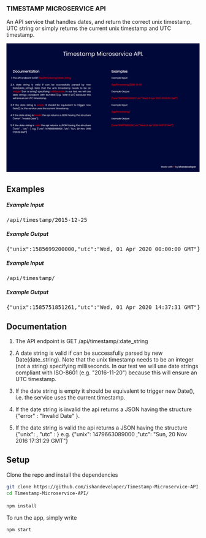 ### TIMESTAMP MICROSERVICE API
An API service that handles dates, and return the correct unix timestamp, UTC string or simply returns the current unix timestamp and UTC timestamp.

<img src="https://github.com/ishandeveloper/Timestamp-Microservice-API/blob/master/screenshots/1.png?raw=false">

## Examples
##### Example Input
<pre>
/api/timestamp/2015-12-25
</pre>
##### Example Output
<pre>
{"unix":1585699200000,"utc":"Wed, 01 Apr 2020 00:00:00 GMT"}
</pre>
##### Example Input
<pre>
/api/timestamp/
</pre>
##### Example Output
<pre>
{"unix":1585751851261,"utc":"Wed, 01 Apr 2020 14:37:31 GMT"}
</pre>

## Documentation

1. The API endpoint is GET /api/timestamp/:date_string

2. A date string is valid if can be successfully parsed by new Date(date_string). Note that the unix timestamp needs to be an integer (not a string) specifying milliseconds. In our test we will use date strings compliant with ISO-8601 (e.g. "2016-11-20") because this will ensure an UTC timestamp.

3. If the date string is empty it should be equivalent to trigger new Date(), i.e. the service uses the current timestamp.

4. If the date string is invalid the api returns a JSON having the structure {"error" : "Invalid Date" }.

5. If the date string is valid the api returns a JSON having the structure {"unix": , "utc" : } e.g. {"unix": 1479663089000 ,"utc": "Sun, 20 Nov 2016 17:31:29 GMT"}


## Setup

Clone the repo and install the dependencies 

```bash
git clone https://github.com/ishandeveloper/Timestamp-Microservice-API.git
cd Timestamp-Microservice-API/

npm install
```
To run the app, simply write

```bash
npm start
```
